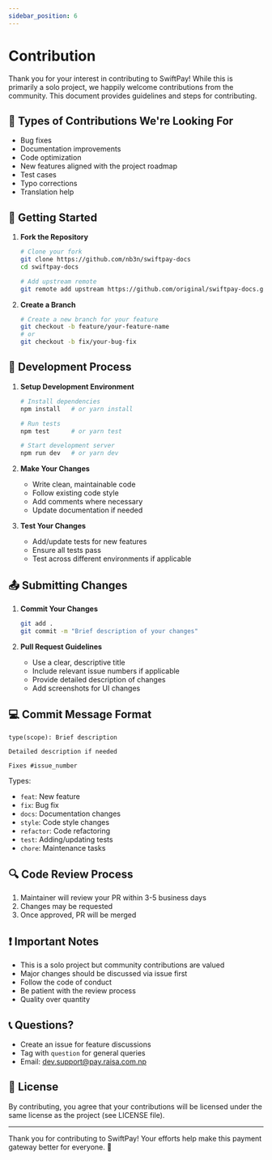```yaml
---
sidebar_position: 6
---
```


# Contribution

Thank you for your interest in contributing to SwiftPay! While this is primarily a solo project, we happily welcome contributions from the community. This document provides guidelines and steps for contributing.

## 🎯 Types of Contributions We're Looking For

- Bug fixes
- Documentation improvements
- Code optimization
- New features aligned with the project roadmap
- Test cases
- Typo corrections
- Translation help

## 🚀 Getting Started

1. **Fork the Repository**
   ```bash
   # Clone your fork
   git clone https://github.com/nb3n/swiftpay-docs
   cd swiftpay-docs

   # Add upstream remote
   git remote add upstream https://github.com/original/swiftpay-docs.git
   ```

2. **Create a Branch**
   ```bash
   # Create a new branch for your feature
   git checkout -b feature/your-feature-name
   # or
   git checkout -b fix/your-bug-fix
   ```

## 📝 Development Process

1. **Setup Development Environment**
   ```bash
   # Install dependencies
   npm install   # or yarn install
   
   # Run tests
   npm test      # or yarn test
   
   # Start development server
   npm run dev   # or yarn dev
   ```

2. **Make Your Changes**
   - Write clean, maintainable code
   - Follow existing code style
   - Add comments where necessary
   - Update documentation if needed

3. **Test Your Changes**
   - Add/update tests for new features
   - Ensure all tests pass
   - Test across different environments if applicable

## 📤 Submitting Changes

1. **Commit Your Changes**
   ```bash
   git add .
   git commit -m "Brief description of your changes"
   ```

2. **Pull Request Guidelines**
   - Use a clear, descriptive title
   - Include relevant issue numbers if applicable
   - Provide detailed description of changes
   - Add screenshots for UI changes

## 💻 Commit Message Format

```
type(scope): Brief description

Detailed description if needed

Fixes #issue_number
```

Types:
- `feat`: New feature
- `fix`: Bug fix
- `docs`: Documentation changes
- `style`: Code style changes
- `refactor`: Code refactoring
- `test`: Adding/updating tests
- `chore`: Maintenance tasks

## 🔍 Code Review Process

1. Maintainer will review your PR within 3-5 business days
2. Changes may be requested
3. Once approved, PR will be merged

## ❗ Important Notes

- This is a solo project but community contributions are valued
- Major changes should be discussed via issue first
- Follow the code of conduct
- Be patient with the review process
- Quality over quantity

## 📞 Questions?

- Create an issue for feature discussions
- Tag with `question` for general queries
- Email: dev.support@pay.raisa.com.np

## 📜 License

By contributing, you agree that your contributions will be licensed under the same license as the project (see LICENSE file).

---

Thank you for contributing to SwiftPay! Your efforts help make this payment gateway better for everyone. 🙏